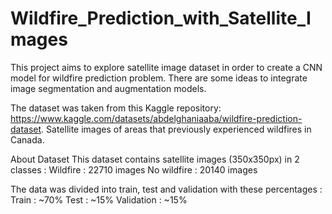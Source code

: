 # Wildfire_Prediction_with_Satellite_Images
This project aims to explore satellite image dataset in order to create a CNN model for wildfire prediction problem. There are some ideas to integrate image segmentation and augmentation models.

The dataset was taken from this Kaggle repository: https://www.kaggle.com/datasets/abdelghaniaaba/wildfire-prediction-dataset. Satellite images of areas that previously experienced wildfires in Canada.

About Dataset
This dataset contains satellite images (350x350px) in 2 classes :
Wildfire : 22710 images
No wildfire : 20140 images

The data was divided into train, test and validation with these percentages :
Train : ~70%
Test : ~15%
Validation : ~15%
